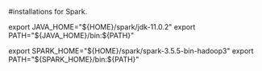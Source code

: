 #installations for Spark.

export JAVA_HOME="${HOME}/spark/jdk-11.0.2"
export PATH="${JAVA_HOME}/bin:${PATH}"

export SPARK_HOME="${HOME}/spark/spark-3.5.5-bin-hadoop3"
export PATH="${SPARK_HOME}/bin:${PATH}"